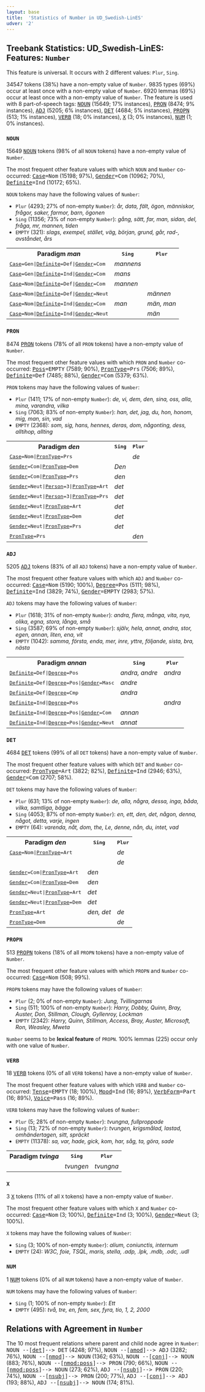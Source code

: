 ```yaml
---
layout: base
title:  'Statistics of Number in UD_Swedish-LinES'
udver: '2'
---
```


## Treebank Statistics: UD_Swedish-LinES: Features: `Number`

This feature is universal.
It occurs with 2 different values: `Plur`, `Sing`.

34547 tokens (38%) have a non-empty value of `Number`.
9835 types (69%) occur at least once with a non-empty value of `Number`.
6920 lemmas (69%) occur at least once with a non-empty value of `Number`.
The feature is used with 8 part-of-speech tags: <tt><a href="sv_lines-pos-NOUN.html">NOUN</a></tt> (15649; 17% instances), <tt><a href="sv_lines-pos-PRON.html">PRON</a></tt> (8474; 9% instances), <tt><a href="sv_lines-pos-ADJ.html">ADJ</a></tt> (5205; 6% instances), <tt><a href="sv_lines-pos-DET.html">DET</a></tt> (4684; 5% instances), <tt><a href="sv_lines-pos-PROPN.html">PROPN</a></tt> (513; 1% instances), <tt><a href="sv_lines-pos-VERB.html">VERB</a></tt> (18; 0% instances), <tt><a href="sv_lines-pos-X.html">X</a></tt> (3; 0% instances), <tt><a href="sv_lines-pos-NUM.html">NUM</a></tt> (1; 0% instances).

### `NOUN`

15649 <tt><a href="sv_lines-pos-NOUN.html">NOUN</a></tt> tokens (98% of all `NOUN` tokens) have a non-empty value of `Number`.

The most frequent other feature values with which `NOUN` and `Number` co-occurred: <tt><a href="sv_lines-feat-Case.html">Case</a></tt><tt>=Nom</tt> (15198; 97%), <tt><a href="sv_lines-feat-Gender.html">Gender</a></tt><tt>=Com</tt> (10962; 70%), <tt><a href="sv_lines-feat-Definite.html">Definite</a></tt><tt>=Ind</tt> (10172; 65%).

`NOUN` tokens may have the following values of `Number`:

* `Plur` (4293; 27% of non-empty `Number`): <em>år, data, fält, ögon, människor, frågor, saker, farmor, barn, ögonen</em>
* `Sing` (11356; 73% of non-empty `Number`): <em>gång, sätt, far, man, sidan, del, fråga, mr, mannen, tiden</em>
* `EMPTY` (321): <em>slags, exempel, stället, väg, början, grund, går, rad-, avståndet, års</em>

<table>
  <tr><th>Paradigm <i>man</i></th><th><tt>Sing</tt></th><th><tt>Plur</tt></th></tr>
  <tr><td><tt><tt><a href="sv_lines-feat-Case.html">Case</a></tt><tt>=Gen</tt>|<tt><a href="sv_lines-feat-Definite.html">Definite</a></tt><tt>=Def</tt>|<tt><a href="sv_lines-feat-Gender.html">Gender</a></tt><tt>=Com</tt></tt></td><td><em>mannens</em></td><td></td></tr>
  <tr><td><tt><tt><a href="sv_lines-feat-Case.html">Case</a></tt><tt>=Gen</tt>|<tt><a href="sv_lines-feat-Definite.html">Definite</a></tt><tt>=Ind</tt>|<tt><a href="sv_lines-feat-Gender.html">Gender</a></tt><tt>=Com</tt></tt></td><td><em>mans</em></td><td></td></tr>
  <tr><td><tt><tt><a href="sv_lines-feat-Case.html">Case</a></tt><tt>=Nom</tt>|<tt><a href="sv_lines-feat-Definite.html">Definite</a></tt><tt>=Def</tt>|<tt><a href="sv_lines-feat-Gender.html">Gender</a></tt><tt>=Com</tt></tt></td><td><em>mannen</em></td><td></td></tr>
  <tr><td><tt><tt><a href="sv_lines-feat-Case.html">Case</a></tt><tt>=Nom</tt>|<tt><a href="sv_lines-feat-Definite.html">Definite</a></tt><tt>=Def</tt>|<tt><a href="sv_lines-feat-Gender.html">Gender</a></tt><tt>=Neut</tt></tt></td><td></td><td><em>männen</em></td></tr>
  <tr><td><tt><tt><a href="sv_lines-feat-Case.html">Case</a></tt><tt>=Nom</tt>|<tt><a href="sv_lines-feat-Definite.html">Definite</a></tt><tt>=Ind</tt>|<tt><a href="sv_lines-feat-Gender.html">Gender</a></tt><tt>=Com</tt></tt></td><td><em>man</em></td><td><em>män, man</em></td></tr>
  <tr><td><tt><tt><a href="sv_lines-feat-Case.html">Case</a></tt><tt>=Nom</tt>|<tt><a href="sv_lines-feat-Definite.html">Definite</a></tt><tt>=Ind</tt>|<tt><a href="sv_lines-feat-Gender.html">Gender</a></tt><tt>=Neut</tt></tt></td><td></td><td><em>män</em></td></tr>
</table>

### `PRON`

8474 <tt><a href="sv_lines-pos-PRON.html">PRON</a></tt> tokens (78% of all `PRON` tokens) have a non-empty value of `Number`.

The most frequent other feature values with which `PRON` and `Number` co-occurred: <tt><a href="sv_lines-feat-Poss.html">Poss</a></tt><tt>=EMPTY</tt> (7589; 90%), <tt><a href="sv_lines-feat-PronType.html">PronType</a></tt><tt>=Prs</tt> (7506; 89%), <tt><a href="sv_lines-feat-Definite.html">Definite</a></tt><tt>=Def</tt> (7485; 88%), <tt><a href="sv_lines-feat-Gender.html">Gender</a></tt><tt>=Com</tt> (5379; 63%).

`PRON` tokens may have the following values of `Number`:

* `Plur` (1411; 17% of non-empty `Number`): <em>de, vi, dem, den, sina, oss, alla, mina, varandra, vilka</em>
* `Sing` (7063; 83% of non-empty `Number`): <em>han, det, jag, du, hon, honom, mig, man, sin, vad</em>
* `EMPTY` (2368): <em>som, sig, hans, hennes, deras, dom, någonting, dess, alltihop, allting</em>

<table>
  <tr><th>Paradigm <i>den</i></th><th><tt>Sing</tt></th><th><tt>Plur</tt></th></tr>
  <tr><td><tt><tt><a href="sv_lines-feat-Case.html">Case</a></tt><tt>=Nom</tt>|<tt><a href="sv_lines-feat-PronType.html">PronType</a></tt><tt>=Prs</tt></tt></td><td></td><td><em>de</em></td></tr>
  <tr><td><tt><tt><a href="sv_lines-feat-Gender.html">Gender</a></tt><tt>=Com</tt>|<tt><a href="sv_lines-feat-PronType.html">PronType</a></tt><tt>=Dem</tt></tt></td><td><em>Den</em></td><td></td></tr>
  <tr><td><tt><tt><a href="sv_lines-feat-Gender.html">Gender</a></tt><tt>=Com</tt>|<tt><a href="sv_lines-feat-PronType.html">PronType</a></tt><tt>=Prs</tt></tt></td><td><em>den</em></td><td></td></tr>
  <tr><td><tt><tt><a href="sv_lines-feat-Gender.html">Gender</a></tt><tt>=Neut</tt>|<tt><a href="sv_lines-feat-Person.html">Person</a></tt><tt>=3</tt>|<tt><a href="sv_lines-feat-PronType.html">PronType</a></tt><tt>=Art</tt></tt></td><td><em>det</em></td><td></td></tr>
  <tr><td><tt><tt><a href="sv_lines-feat-Gender.html">Gender</a></tt><tt>=Neut</tt>|<tt><a href="sv_lines-feat-Person.html">Person</a></tt><tt>=3</tt>|<tt><a href="sv_lines-feat-PronType.html">PronType</a></tt><tt>=Prs</tt></tt></td><td><em>det</em></td><td></td></tr>
  <tr><td><tt><tt><a href="sv_lines-feat-Gender.html">Gender</a></tt><tt>=Neut</tt>|<tt><a href="sv_lines-feat-PronType.html">PronType</a></tt><tt>=Art</tt></tt></td><td><em>det</em></td><td></td></tr>
  <tr><td><tt><tt><a href="sv_lines-feat-Gender.html">Gender</a></tt><tt>=Neut</tt>|<tt><a href="sv_lines-feat-PronType.html">PronType</a></tt><tt>=Dem</tt></tt></td><td><em>det</em></td><td></td></tr>
  <tr><td><tt><tt><a href="sv_lines-feat-Gender.html">Gender</a></tt><tt>=Neut</tt>|<tt><a href="sv_lines-feat-PronType.html">PronType</a></tt><tt>=Prs</tt></tt></td><td><em>det</em></td><td></td></tr>
  <tr><td><tt><tt><a href="sv_lines-feat-PronType.html">PronType</a></tt><tt>=Prs</tt></tt></td><td></td><td><em>den</em></td></tr>
</table>

### `ADJ`

5205 <tt><a href="sv_lines-pos-ADJ.html">ADJ</a></tt> tokens (83% of all `ADJ` tokens) have a non-empty value of `Number`.

The most frequent other feature values with which `ADJ` and `Number` co-occurred: <tt><a href="sv_lines-feat-Case.html">Case</a></tt><tt>=Nom</tt> (5190; 100%), <tt><a href="sv_lines-feat-Degree.html">Degree</a></tt><tt>=Pos</tt> (5111; 98%), <tt><a href="sv_lines-feat-Definite.html">Definite</a></tt><tt>=Ind</tt> (3829; 74%), <tt><a href="sv_lines-feat-Gender.html">Gender</a></tt><tt>=EMPTY</tt> (2983; 57%).

`ADJ` tokens may have the following values of `Number`:

* `Plur` (1618; 31% of non-empty `Number`): <em>andra, flera, många, vita, nya, olika, egna, stora, långa, små</em>
* `Sing` (3587; 69% of non-empty `Number`): <em>själv, hela, annat, andra, stor, egen, annan, liten, ena, vit</em>
* `EMPTY` (1042): <em>samma, första, enda, mer, inre, yttre, följande, sista, bra, nästa</em>

<table>
  <tr><th>Paradigm <i>annan</i></th><th><tt>Sing</tt></th><th><tt>Plur</tt></th></tr>
  <tr><td><tt><tt><a href="sv_lines-feat-Definite.html">Definite</a></tt><tt>=Def</tt>|<tt><a href="sv_lines-feat-Degree.html">Degree</a></tt><tt>=Pos</tt></tt></td><td><em>andra, andre</em></td><td><em>andra</em></td></tr>
  <tr><td><tt><tt><a href="sv_lines-feat-Definite.html">Definite</a></tt><tt>=Def</tt>|<tt><a href="sv_lines-feat-Degree.html">Degree</a></tt><tt>=Pos</tt>|<tt><a href="sv_lines-feat-Gender.html">Gender</a></tt><tt>=Masc</tt></tt></td><td><em>andre</em></td><td></td></tr>
  <tr><td><tt><tt><a href="sv_lines-feat-Definite.html">Definite</a></tt><tt>=Def</tt>|<tt><a href="sv_lines-feat-Degree.html">Degree</a></tt><tt>=Cmp</tt></tt></td><td><em>andra</em></td><td></td></tr>
  <tr><td><tt><tt><a href="sv_lines-feat-Definite.html">Definite</a></tt><tt>=Ind</tt>|<tt><a href="sv_lines-feat-Degree.html">Degree</a></tt><tt>=Pos</tt></tt></td><td></td><td><em>andra</em></td></tr>
  <tr><td><tt><tt><a href="sv_lines-feat-Definite.html">Definite</a></tt><tt>=Ind</tt>|<tt><a href="sv_lines-feat-Degree.html">Degree</a></tt><tt>=Pos</tt>|<tt><a href="sv_lines-feat-Gender.html">Gender</a></tt><tt>=Com</tt></tt></td><td><em>annan</em></td><td></td></tr>
  <tr><td><tt><tt><a href="sv_lines-feat-Definite.html">Definite</a></tt><tt>=Ind</tt>|<tt><a href="sv_lines-feat-Degree.html">Degree</a></tt><tt>=Pos</tt>|<tt><a href="sv_lines-feat-Gender.html">Gender</a></tt><tt>=Neut</tt></tt></td><td><em>annat</em></td><td></td></tr>
</table>

### `DET`

4684 <tt><a href="sv_lines-pos-DET.html">DET</a></tt> tokens (99% of all `DET` tokens) have a non-empty value of `Number`.

The most frequent other feature values with which `DET` and `Number` co-occurred: <tt><a href="sv_lines-feat-PronType.html">PronType</a></tt><tt>=Art</tt> (3822; 82%), <tt><a href="sv_lines-feat-Definite.html">Definite</a></tt><tt>=Ind</tt> (2946; 63%), <tt><a href="sv_lines-feat-Gender.html">Gender</a></tt><tt>=Com</tt> (2707; 58%).

`DET` tokens may have the following values of `Number`:

* `Plur` (631; 13% of non-empty `Number`): <em>de, alla, några, dessa, inga, båda, vilka, samtliga, bägge</em>
* `Sing` (4053; 87% of non-empty `Number`): <em>en, ett, den, det, någon, denna, något, detta, varje, ingen</em>
* `EMPTY` (64): <em>varenda, nåt, dom, the, Le, denne, nån, du, intet, vad</em>

<table>
  <tr><th>Paradigm <i>den</i></th><th><tt>Sing</tt></th><th><tt>Plur</tt></th></tr>
  <tr><td><tt><tt><a href="sv_lines-feat-Case.html">Case</a></tt><tt>=Nom</tt>|<tt><a href="sv_lines-feat-PronType.html">PronType</a></tt><tt>=Art</tt></tt></td><td></td><td><em>de</em></td></tr>
  <tr><td><tt></tt></td><td></td><td><em>de</em></td></tr>
  <tr><td><tt><tt><a href="sv_lines-feat-Gender.html">Gender</a></tt><tt>=Com</tt>|<tt><a href="sv_lines-feat-PronType.html">PronType</a></tt><tt>=Art</tt></tt></td><td><em>den</em></td><td></td></tr>
  <tr><td><tt><tt><a href="sv_lines-feat-Gender.html">Gender</a></tt><tt>=Com</tt>|<tt><a href="sv_lines-feat-PronType.html">PronType</a></tt><tt>=Dem</tt></tt></td><td><em>den</em></td><td></td></tr>
  <tr><td><tt><tt><a href="sv_lines-feat-Gender.html">Gender</a></tt><tt>=Neut</tt>|<tt><a href="sv_lines-feat-PronType.html">PronType</a></tt><tt>=Art</tt></tt></td><td><em>det</em></td><td></td></tr>
  <tr><td><tt><tt><a href="sv_lines-feat-Gender.html">Gender</a></tt><tt>=Neut</tt>|<tt><a href="sv_lines-feat-PronType.html">PronType</a></tt><tt>=Dem</tt></tt></td><td><em>det</em></td><td></td></tr>
  <tr><td><tt><tt><a href="sv_lines-feat-PronType.html">PronType</a></tt><tt>=Art</tt></tt></td><td><em>den, det</em></td><td><em>de</em></td></tr>
  <tr><td><tt><tt><a href="sv_lines-feat-PronType.html">PronType</a></tt><tt>=Dem</tt></tt></td><td></td><td><em>de</em></td></tr>
</table>

### `PROPN`

513 <tt><a href="sv_lines-pos-PROPN.html">PROPN</a></tt> tokens (18% of all `PROPN` tokens) have a non-empty value of `Number`.

The most frequent other feature values with which `PROPN` and `Number` co-occurred: <tt><a href="sv_lines-feat-Case.html">Case</a></tt><tt>=Nom</tt> (508; 99%).

`PROPN` tokens may have the following values of `Number`:

* `Plur` (2; 0% of non-empty `Number`): <em>Jung, Tvillingarnas</em>
* `Sing` (511; 100% of non-empty `Number`): <em>Harry, Dobby, Quinn, Bray, Auster, Don, Stillman, Clough, Gyllenroy, Lockman</em>
* `EMPTY` (2342): <em>Harry, Quinn, Stillman, Access, Bray, Auster, Microsoft, Ron, Weasley, Mweta</em>

`Number` seems to be **lexical feature** of `PROPN`. 100% lemmas (225) occur only with one value of `Number`.

### `VERB`

18 <tt><a href="sv_lines-pos-VERB.html">VERB</a></tt> tokens (0% of all `VERB` tokens) have a non-empty value of `Number`.

The most frequent other feature values with which `VERB` and `Number` co-occurred: <tt><a href="sv_lines-feat-Tense.html">Tense</a></tt><tt>=EMPTY</tt> (18; 100%), <tt><a href="sv_lines-feat-Mood.html">Mood</a></tt><tt>=Ind</tt> (16; 89%), <tt><a href="sv_lines-feat-VerbForm.html">VerbForm</a></tt><tt>=Part</tt> (16; 89%), <tt><a href="sv_lines-feat-Voice.html">Voice</a></tt><tt>=Pass</tt> (16; 89%).

`VERB` tokens may have the following values of `Number`:

* `Plur` (5; 28% of non-empty `Number`): <em>tvungna, fullproppade</em>
* `Sing` (13; 72% of non-empty `Number`): <em>tvungen, krigsmålad, lastad, omhändertagen, sitt, spräckt</em>
* `EMPTY` (11378): <em>sa, var, hade, gick, kom, har, såg, ta, göra, sade</em>

<table>
  <tr><th>Paradigm <i>tvinga</i></th><th><tt>Sing</tt></th><th><tt>Plur</tt></th></tr>
  <tr><td><tt></tt></td><td><em>tvungen</em></td><td><em>tvungna</em></td></tr>
</table>

### `X`

3 <tt><a href="sv_lines-pos-X.html">X</a></tt> tokens (11% of all `X` tokens) have a non-empty value of `Number`.

The most frequent other feature values with which `X` and `Number` co-occurred: <tt><a href="sv_lines-feat-Case.html">Case</a></tt><tt>=Nom</tt> (3; 100%), <tt><a href="sv_lines-feat-Definite.html">Definite</a></tt><tt>=Ind</tt> (3; 100%), <tt><a href="sv_lines-feat-Gender.html">Gender</a></tt><tt>=Neut</tt> (3; 100%).

`X` tokens may have the following values of `Number`:

* `Sing` (3; 100% of non-empty `Number`): <em>alium, coniunctis, internum</em>
* `EMPTY` (24): <em>W3C, foie, TSQL, maris, stella, .adp, .lpk, .mdb, .odc, .udl</em>

### `NUM`

1 <tt><a href="sv_lines-pos-NUM.html">NUM</a></tt> tokens (0% of all `NUM` tokens) have a non-empty value of `Number`.

`NUM` tokens may have the following values of `Number`:

* `Sing` (1; 100% of non-empty `Number`): <em>Ett</em>
* `EMPTY` (495): <em>två, tre, en, fem, sex, fyra, tio, 1, 2, 2000</em>

## Relations with Agreement in `Number`

The 10 most frequent relations where parent and child node agree in `Number`:
<tt>NOUN --[<tt><a href="sv_lines-dep-det.html">det</a></tt>]--> DET</tt> (4248; 97%),
<tt>NOUN --[<tt><a href="sv_lines-dep-amod.html">amod</a></tt>]--> ADJ</tt> (3282; 76%),
<tt>NOUN --[<tt><a href="sv_lines-dep-nmod.html">nmod</a></tt>]--> NOUN</tt> (1362; 63%),
<tt>NOUN --[<tt><a href="sv_lines-dep-conj.html">conj</a></tt>]--> NOUN</tt> (883; 76%),
<tt>NOUN --[<tt><a href="sv_lines-dep-nmod-poss.html">nmod:poss</a></tt>]--> PRON</tt> (790; 66%),
<tt>NOUN --[<tt><a href="sv_lines-dep-nmod-poss.html">nmod:poss</a></tt>]--> NOUN</tt> (273; 62%),
<tt>ADJ --[<tt><a href="sv_lines-dep-nsubj.html">nsubj</a></tt>]--> PRON</tt> (220; 74%),
<tt>NOUN --[<tt><a href="sv_lines-dep-nsubj.html">nsubj</a></tt>]--> PRON</tt> (200; 77%),
<tt>ADJ --[<tt><a href="sv_lines-dep-conj.html">conj</a></tt>]--> ADJ</tt> (193; 88%),
<tt>ADJ --[<tt><a href="sv_lines-dep-nsubj.html">nsubj</a></tt>]--> NOUN</tt> (174; 81%).

